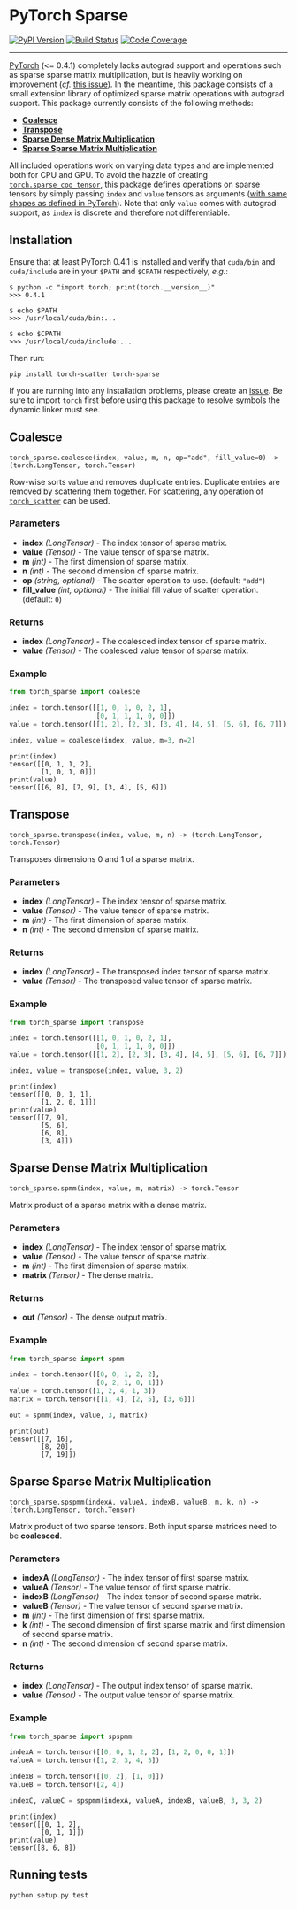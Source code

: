 [pypi-image]: https://badge.fury.io/py/torch-sparse.svg
[pypi-url]: https://pypi.python.org/pypi/torch-sparse
[build-image]: https://travis-ci.org/rusty1s/pytorch_sparse.svg?branch=master
[build-url]: https://travis-ci.org/rusty1s/pytorch_sparse
[coverage-image]: https://codecov.io/gh/rusty1s/pytorch_sparse/branch/master/graph/badge.svg
[coverage-url]: https://codecov.io/github/rusty1s/pytorch_sparse?branch=master

# PyTorch Sparse

[![PyPI Version][pypi-image]][pypi-url]
[![Build Status][build-image]][build-url]
[![Code Coverage][coverage-image]][coverage-url]

--------------------------------------------------------------------------------

[PyTorch](http://pytorch.org/) (<= 0.4.1) completely lacks autograd support and operations such as sparse sparse matrix multiplication, but is heavily working on improvement (*cf.* [this issue](https://github.com/pytorch/pytorch/issues/9674)).
In the meantime, this package consists of a small extension library of optimized sparse matrix operations with autograd support.
This package currently consists of the following methods:

* **[Coalesce](#coalesce)**
* **[Transpose](#transpose)**
* **[Sparse Dense Matrix Multiplication](#sparse-dense-matrix-multiplication)**
* **[Sparse Sparse Matrix Multiplication](#sparse-sparse-matrix-multiplication)**

All included operations work on varying data types and are implemented both for CPU and GPU.
To avoid the hazzle of creating [`torch.sparse_coo_tensor`](https://pytorch.org/docs/stable/torch.html?highlight=sparse_coo_tensor#torch.sparse_coo_tensor), this package defines operations on sparse tensors by simply passing `index` and `value` tensors as arguments ([with same shapes as defined in PyTorch](https://pytorch.org/docs/stable/sparse.html)).
Note that only `value` comes with autograd support, as `index` is discrete and therefore not differentiable.

## Installation

Ensure that at least PyTorch 0.4.1 is installed and verify that `cuda/bin` and `cuda/include` are in your `$PATH` and `$CPATH` respectively, *e.g.*:

```
$ python -c "import torch; print(torch.__version__)"
>>> 0.4.1

$ echo $PATH
>>> /usr/local/cuda/bin:...

$ echo $CPATH
>>> /usr/local/cuda/include:...
```

Then run:

```
pip install torch-scatter torch-sparse
```

If you are running into any installation problems, please create an [issue](https://github.com/rusty1s/pytorch_sparse/issues).
Be sure to import `torch` first before using this package to resolve symbols the dynamic linker must see.

## Coalesce

```
torch_sparse.coalesce(index, value, m, n, op="add", fill_value=0) -> (torch.LongTensor, torch.Tensor)
```

Row-wise sorts `value` and removes duplicate entries.
Duplicate entries are removed by scattering them together.
For scattering, any operation of [`torch_scatter`](https://github.com/rusty1s/pytorch_scatter) can be used.

### Parameters

* **index** *(LongTensor)* - The index tensor of sparse matrix.
* **value** *(Tensor)* - The value tensor of sparse matrix.
* **m** *(int)* - The first dimension of sparse matrix.
* **n** *(int)* - The second dimension of sparse matrix.
* **op** *(string, optional)* - The scatter operation to use. (default: `"add"`)
* **fill_value** *(int, optional)* - The initial fill value of scatter operation. (default: `0`)

### Returns

* **index** *(LongTensor)* - The coalesced index tensor of sparse matrix.
* **value** *(Tensor)* - The coalesced value tensor of sparse matrix.

### Example

```python
from torch_sparse import coalesce

index = torch.tensor([[1, 0, 1, 0, 2, 1],
                      [0, 1, 1, 1, 0, 0]])
value = torch.tensor([[1, 2], [2, 3], [3, 4], [4, 5], [5, 6], [6, 7]])

index, value = coalesce(index, value, m=3, n=2)
```

```
print(index)
tensor([[0, 1, 1, 2],
        [1, 0, 1, 0]])
print(value)
tensor([[6, 8], [7, 9], [3, 4], [5, 6]])
```

## Transpose

```
torch_sparse.transpose(index, value, m, n) -> (torch.LongTensor, torch.Tensor)
```

Transposes dimensions 0 and 1 of a sparse matrix.

### Parameters

* **index** *(LongTensor)* - The index tensor of sparse matrix.
* **value** *(Tensor)* - The value tensor of sparse matrix.
* **m** *(int)* - The first dimension of sparse matrix.
* **n** *(int)* - The second dimension of sparse matrix.

### Returns

* **index** *(LongTensor)* - The transposed index tensor of sparse matrix.
* **value** *(Tensor)* - The transposed value tensor of sparse matrix.

### Example

```python
from torch_sparse import transpose

index = torch.tensor([[1, 0, 1, 0, 2, 1],
                      [0, 1, 1, 1, 0, 0]])
value = torch.tensor([[1, 2], [2, 3], [3, 4], [4, 5], [5, 6], [6, 7]])

index, value = transpose(index, value, 3, 2)
```

```
print(index)
tensor([[0, 0, 1, 1],
        [1, 2, 0, 1]])
print(value)
tensor([[7, 9],
        [5, 6],
        [6, 8],
        [3, 4]])
```

## Sparse Dense Matrix Multiplication

```
torch_sparse.spmm(index, value, m, matrix) -> torch.Tensor
```

Matrix product of a sparse matrix with a dense matrix.

### Parameters

* **index** *(LongTensor)* - The index tensor of sparse matrix.
* **value** *(Tensor)* - The value tensor of sparse matrix.
* **m** *(int)* - The first dimension of sparse matrix.
* **matrix** *(Tensor)* - The dense matrix.

### Returns

* **out** *(Tensor)* - The dense output matrix.

### Example

```python
from torch_sparse import spmm

index = torch.tensor([[0, 0, 1, 2, 2],
                      [0, 2, 1, 0, 1]])
value = torch.tensor([1, 2, 4, 1, 3])
matrix = torch.tensor([[1, 4], [2, 5], [3, 6]])

out = spmm(index, value, 3, matrix)
```

```
print(out)
tensor([[7, 16],
        [8, 20],
        [7, 19]])
```

## Sparse Sparse Matrix Multiplication

```
torch_sparse.spspmm(indexA, valueA, indexB, valueB, m, k, n) -> (torch.LongTensor, torch.Tensor)
```

Matrix product of two sparse tensors.
Both input sparse matrices need to be **coalesced**.

### Parameters

* **indexA** *(LongTensor)* - The index tensor of first sparse matrix.
* **valueA** *(Tensor)* - The value tensor of first sparse matrix.
* **indexB** *(LongTensor)* - The index tensor of second sparse matrix.
* **valueB** *(Tensor)* - The value tensor of second sparse matrix.
* **m** *(int)* - The first dimension of first sparse matrix.
* **k** *(int)* - The second dimension of first sparse matrix and first dimension of second sparse matrix.
* **n** *(int)* - The second dimension of second sparse matrix.

### Returns

* **index** *(LongTensor)* - The output index tensor of sparse matrix.
* **value** *(Tensor)* - The output value tensor of sparse matrix.

### Example

```python
from torch_sparse import spspmm

indexA = torch.tensor([[0, 0, 1, 2, 2], [1, 2, 0, 0, 1]])
valueA = torch.tensor([1, 2, 3, 4, 5])

indexB = torch.tensor([[0, 2], [1, 0]])
valueB = torch.tensor([2, 4])

indexC, valueC = spspmm(indexA, valueA, indexB, valueB, 3, 3, 2)
```

```
print(index)
tensor([[0, 1, 2],
        [0, 1, 1]])
print(value)
tensor([8, 6, 8])
```

## Running tests

```
python setup.py test
```
